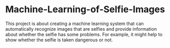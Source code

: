 # Machine-Learning-of-Selfie-Images
This project is about creating a machine learning system that can automatically recognize images that are selfies and provide information about whether the selfie has some problems. For example, it might help to show whether the selfie is taken dangerous or not.
